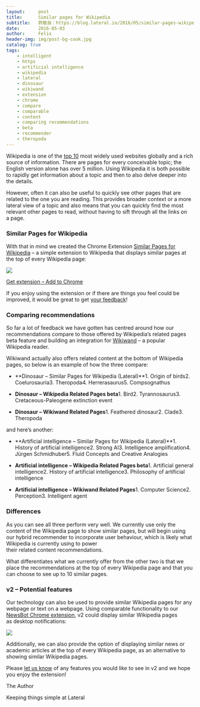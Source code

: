 ```yaml
---
layout:     post
title:      Similar pages for Wikipedia
subtitle:   转载自：https://blog.lateral.io/2016/05/similar-pages-wikipedia/
date:       2016-05-03
author:     Felix
header-img: img/post-bg-cook.jpg
catalog: true
tags:
    - intelligent
    - https
    - artificial intelligence
    - wikipedia
    - lateral
    - dinosaur
    - wikiwand
    - extension
    - chrome
    - compare
    - comparable
    - content
    - comparing recommendations
    - beta
    - recommender
    - theropoda
---
```


Wikipedia is one of the [top 10](http://www.alexa.com/topsites) most widely used websites globally and a rich source of information. There are pages for every conceivable topic; the English version alone has over 5 million. Using Wikipedia it is both possible to rapidly get information about a topic and then to also delve deeper into the details.

However, often it can also be useful to quickly see other pages that are related to the one you are reading. This provides broader context or a more lateral view of a topic and also means that you can quickly find the most relevant other pages to read, without having to sift through all the links on a page.

### Similar Pages for Wikipedia

With that in mind we created the Chrome Extension [Similar Pages for Wikipedia](http://bit.ly/similarwiki) – a simple extension to Wikipedia that displays similar pages at the top of every Wikipedia page:

[![](https://blog.lateral.io/wp-content/uploads/2016/04/similar-pages.mov.gif)
](http://bit.ly/similarwiki)

[Get extension – Add to Chrome](http://bit.ly/similarwiki)

If you enjoy using the extension or if there are things you feel could be improved, it would be great to get [your feedback](https://lateral.typeform.com/to/gOD93H)!

### Comparing recommendations

So far a lot of feedback we have gotten has centred around how our recommendations compare to those offered by Wikipedia’s related pages beta feature and building an integration for [Wikiwand](http://www.wikiwand.com/) – a popular Wikipedia reader.

Wikiwand actually also offers related content at the bottom of Wikipedia pages, so below is an example of how the three compare:

- **Dinosaur – Similar Pages for Wikipedia (Lateral)**1. Origin of birds2. Coelurosauria3. Theropoda4. Herrerasaurus5. Compsognathus

- **Dinosaur – Wikipedia Related Pages beta**1. Bird2. Tyrannosaurus3. Cretaceous-Paleogene extinction event

- **Dinosaur – Wikiwand Related Pages**1. Feathered dinosaur2. Clade3. Theropoda


and here’s another:

- **Artificial intelligence – Similar Pages for Wikipedia (Lateral)**1. History of artificial intelligence2. Strong AI3. Intelligence amplification4. Jürgen Schmidhuber5. Fluid Concepts and Creative Analogies

- **Artificial intelligence – Wikipedia Related Pages beta**1. Artificial general intelligence2. History of artificial intelligence3. Philosophy of artificial intelligence

- **Artificial intelligence – Wikiwand Related Pages**1. Computer Science2. Perception3. Intelligent agent


### Differences

As you can see all three perform very well. We currently use only the content of the Wikipedia page to show similar pages, but will begin using our hybrid recommender to incorporate user behaviour, which is likely what Wikipedia is currently using to power their related content recommendations.

What differentiates what we currently offer from the other two is that we place the recommendations at the top of every Wikipedia page and that you can choose to see up to 10 similar pages.

### v2 – Potential features

Our technology can also be used to provide similar Wikipedia pages for any webpage or text on a webpage. Using comparable functionality to our [NewsBot Chrome extension](https://chrome.google.com/webstore/detail/newsbot-give-me-5/gahbhdbjjomehdmbjielhoflcmnecief), v2 could display similar Wikipedia pages as desktop notifications:

![](https://blog.lateral.io/wp-content/uploads/2016/04/similar-pages-v2.mov.gif)


Additionally, we can also provide the option of displaying similar news or academic articles at the top of every Wikipedia page, as an alternative to showing similar Wikipedia pages. 

Please [let us know](https://lateral.typeform.com/to/gOD93H) of any features you would like to see in v2 and we hope you enjoy the extension!


The Author

Keeping things simple at Lateral
